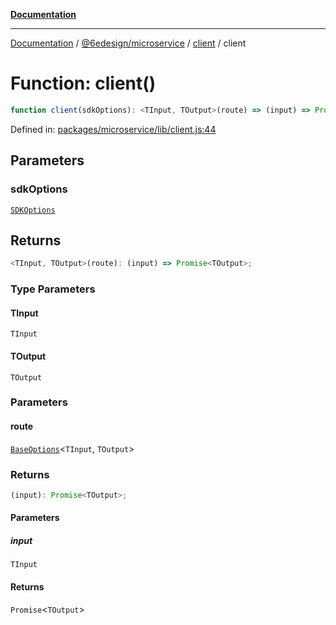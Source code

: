 [**Documentation**](../../../../README.md)

***

[Documentation](../../../../README.md) / [@6edesign/microservice](../../README.md) / [client](../README.md) / client

# Function: client()

```ts
function client(sdkOptions): <TInput, TOutput>(route) => (input) => Promise<TOutput>;
```

Defined in: [packages/microservice/lib/client.js:44](https://github.com/6eDesign/core/blob/ef308ef1da0dfc861a9d63a636d6f4c2bde822f8/packages/microservice/lib/client.js#L44)

## Parameters

### sdkOptions

[`SDKOptions`](../interfaces/SDKOptions.md)

## Returns

```ts
<TInput, TOutput>(route): (input) => Promise<TOutput>;
```

### Type Parameters

#### TInput

`TInput`

#### TOutput

`TOutput`

### Parameters

#### route

[`BaseOptions`](../../router/interfaces/BaseOptions.md)&lt;`TInput`, `TOutput`&gt;

### Returns

```ts
(input): Promise<TOutput>;
```

#### Parameters

##### input

`TInput`

#### Returns

`Promise`&lt;`TOutput`&gt;
